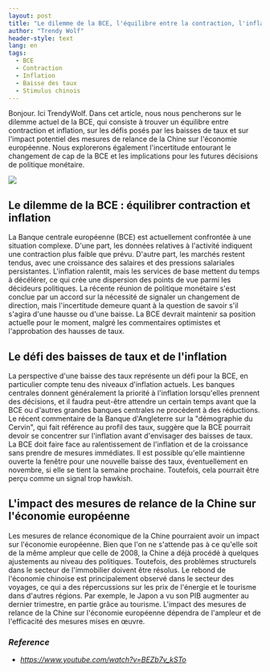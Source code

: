 ```yaml
---
layout: post
title: "Le dilemme de la BCE, l'équilibre entre la contraction, l'inflation et les mesures de relance de la Chine"
author: "Trendy Wolf"
header-style: text
lang: en
tags:
  - BCE
  - Contraction
  - Inflation
  - Baisse des taux
  - Stimulus chinois
---
```


Bonjour. Ici TrendyWolf. Dans cet article, nous nous pencherons sur le dilemme actuel de la BCE, qui consiste à trouver un équilibre entre contraction et inflation, sur les défis posés par les baisses de taux et sur l'impact potentiel des mesures de relance de la Chine sur l'économie européenne. Nous explorerons également l'incertitude entourant le changement de cap de la BCE et les implications pour les futures décisions de politique monétaire.

<img
    src="https://i.ytimg.com/vi/BEZb7v_kSTo/hqdefault.jpg"
/>


## Le dilemme de la BCE : équilibrer contraction et inflation
La Banque centrale européenne (BCE) est actuellement confrontée à une situation complexe. D'une part, les données relatives à l'activité indiquent une contraction plus faible que prévu. D'autre part, les marchés restent tendus, avec une croissance des salaires et des pressions salariales persistantes. L'inflation ralentit, mais les services de base mettent du temps à décélérer, ce qui crée une dispersion des points de vue parmi les décideurs politiques. La récente réunion de politique monétaire s'est conclue par un accord sur la nécessité de signaler un changement de direction, mais l'incertitude demeure quant à la question de savoir s'il s'agira d'une hausse ou d'une baisse. La BCE devrait maintenir sa position actuelle pour le moment, malgré les commentaires optimistes et l'approbation des hausses de taux.

## Le défi des baisses de taux et de l'inflation
La perspective d'une baisse des taux représente un défi pour la BCE, en particulier compte tenu des niveaux d'inflation actuels. Les banques centrales donnent généralement la priorité à l'inflation lorsqu'elles prennent des décisions, et il faudra peut-être attendre un certain temps avant que la BCE ou d'autres grandes banques centrales ne procèdent à des réductions. Le récent commentaire de la Banque d'Angleterre sur la "démographie du Cervin", qui fait référence au profil des taux, suggère que la BCE pourrait devoir se concentrer sur l'inflation avant d'envisager des baisses de taux. La BCE doit faire face au ralentissement de l'inflation et de la croissance sans prendre de mesures immédiates. Il est possible qu'elle maintienne ouverte la fenêtre pour une nouvelle baisse des taux, éventuellement en novembre, si elle se tient la semaine prochaine. Toutefois, cela pourrait être perçu comme un signal trop hawkish.

## L'impact des mesures de relance de la Chine sur l'économie européenne
Les mesures de relance économique de la Chine pourraient avoir un impact sur l'économie européenne. Bien que l'on ne s'attende pas à ce qu'elle soit de la même ampleur que celle de 2008, la Chine a déjà procédé à quelques ajustements au niveau des politiques. Toutefois, des problèmes structurels dans le secteur de l'immobilier doivent être résolus. Le rebond de l'économie chinoise est principalement observé dans le secteur des voyages, ce qui a des répercussions sur les prix de l'énergie et le tourisme dans d'autres régions. Par exemple, le Japon a vu son PIB augmenter au dernier trimestre, en partie grâce au tourisme. L'impact des mesures de relance de la Chine sur l'économie européenne dépendra de l'ampleur et de l'efficacité des mesures mises en œuvre.


### _Reference_
- _https://www.youtube.com/watch?v=BEZb7v_kSTo_

